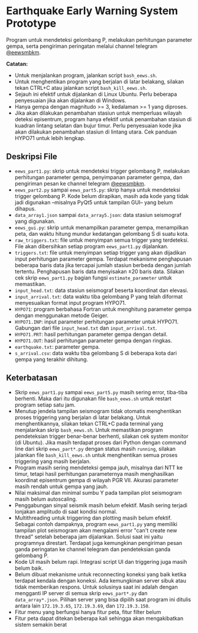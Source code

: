 # Earthquake Early Warning System Prototype

Program untuk mendeteksi gelombang P, melakukan perhitungan parameter gempa, serta pengiriman peringatan melalui channel telegram [@eewsmbkm](https://t.me/eewsmbkm).

**Catatan:**

- Untuk menjalankan program, jalankan script `bash_eews.sh`.
- Untuk menghentikan program yang berjalan di latar belakang, silakan tekan CTRL+C atau jalankan script `bash_kill_eews.sh`.
- Sejauh ini efektif untuk dijalankan di Linux Ubuntu. Perlu beberapa penyesuaian jika akan dijalankan di Windows.
- Hanya gempa dengan magnitudo >= 3, kedalaman >= 1 yang diproses.
- Jika akan dilakukan penambahan stasiun untuk memperluas wilayah deteksi episentrum, program hanya efektif untuk penambahan stasiun di kuadran lintang selatan dan bujur timur. Perlu penyesuaian kode jika akan dilakukan penambahan stasiun di lintang utara. Cek panduan HYPO71 untuk lebih lengkap.

## Deskripsi File

- `eews_part1.py`: skrip untuk mendeteksi trigger gelombang P, melakukan perhitungan parameter gempa, penyimpanan parameter gempa, dan pengiriman pesan ke channel telegram [@eewsmbkm](https://t.me/eewsmbkm).
- `eews_part2.py` sampai `eews_part5.py`: skrip hanya untuk mendeteksi trigger gelombang P. Kode belum dirapikan, masih ada kode yang tidak jadi digunakan –misalnya PyQt5 untuk tampilan GUI– yang belum dihapus.
- `data_array1.json` sampai `data_array5.json`: data stasiun seismograf yang digunakan.
- `eews_gui.py`: skrip untuk menampilkan parameter gempa, menampilkan peta, dan waktu hitung mundur kedatangan gelombang S di suatu kota.
- `raw_triggers.txt`: file untuk menyimpan semua trigger yang terdeteksi. File akan dibersihkan setiap program `eews_part1.py` dijalankan.
- `triggers.txt`: file untuk menyimpan setiap trigger yang akan dijadikan input perhitungan parameter gempa. Terdapat mekanisme penghapusan beberapa baris data jika tercapai jumlah stasiun berbeda dengan jumlah tertentu. Penghapusan baris data menyisakan ±20 baris data. Silakan cek skrip `eews_part1.py` bagian fungsi `estimate_parameter` untuk memastikan.
- `input_head.txt`: data stasiun seismograf beserta koordinat dan elevasi.
- `input_arrival.txt`: data waktu tiba gelombang P yang telah diformat menyesuaikan format input program HYPO71.
- `HYPO71`: program berbahasa Fortran untuk menghitung parameter gempa dengan menggunakan metode Geiger.
- `HYPO71.INP`: input parameter perhitungan parameter untuk HYPO71. Gabungan dari file `input_head.txt` dan `input_arrival.txt`.
- `HYPO71.PRT`: hasil perhitungan parameter gempa dengan detail.
- `HYPO71.OUT`: hasil perhitungan parameter gempa dengan ringkas.
- `earthquake.txt`: parameter gempa.
- `s_arrival.csv`: data waktu tiba gelombang S di beberapa kota dari gempa yang terakhir dihitung.

## Keterbatasan

- Skrip `eews_part1.py` sampai `eews_part5.py` masih sering error, tiba-tiba berhenti. Maka dari itu digunakan file `bash_eews.sh` untuk restart program setiap satu jam.
- Menutup jendela tampilan seismogram tidak otomatis menghentikan proses triggering yang berjalan di latar belakang. Untuk menghentikannya, silakan tekan CTRL+C pada terminal yang menjalankan skrip `bash_eews.sh`. Untuk memastikan program pendeteksian trigger benar-benar berhenti, silakan cek system monitor (di Ubuntu). Jika masih terdapat proses dari Python dengan command line dari skrip `eews_part*.py` dengan status masih `running`, silakan jalankan file `bash_kill_eews.sh` untuk menghentikan semua proses triggering yang masih berjalan.
- Program masih sering mendeteksi gempa jauh, misalnya dari NTT ke timur, tetapi hasil perhitungan parameternya masih menghasilkan koordinat episentrum gempa di wilayah PGR VII. Akurasi parameter masih rendah untuk gempa yang jauh.
- Nilai maksimal dan minimal sumbu Y pada tampilan plot seismogram masih belum autoscaling.
- Penggabungan sinyal seismik masih belum efektif. Masih sering terjadi lonjakan amplitudo di saat kondisi normal.
- Multithreading untuk triggering dan plotting masih belum efektif. Sebagai contoh dampaknya, program `eews_part1.py` yang memiliki tampilan plot seismogram akan mengalami error "can't create new thread" setelah beberapa jam dijalankan. Solusi saat ini yaitu programnya direstart. Terdapat juga kemungkinan pengiriman pesan ganda peringatan ke channel telegram dan pendeteksian ganda gelombang P.
- Kode UI masih belum rapi. Integrasi script UI dan triggering juga masih belum baik.
- Belum dibuat mekanisme untuk reconnecting koneksi yang baik ketika terdapat kendala dengan koneksi. Ada kemungkinan server sibuk atau tidak memberikan respons. Untuk solusinya saat ini adalah dengan mengganti IP server di semua skrip `eews_part*.py` dan `data_array*.json`. Pilihan server yang bisa dipilih saat program ini ditulis antara lain `172.19.3.65`, `172.19.3.69`, dan `172.19.3.150`.
- Fitur menu yang berfungsi hanya fitur peta, fitur filter belum 
- Fitur peta dapat ditekan beberapa kali sehingga akan mengakibatkan sistem semakin berat

